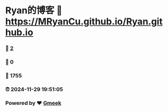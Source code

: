 # Ryan的博客 :link: https://MRyanCu.github.io/Ryan.github.io 
### :page_facing_up: [2](https://MRyanCu.github.io/Ryan.github.io/tag.html) 
### :speech_balloon: 0 
### :hibiscus: 1755 
### :alarm_clock: 2024-11-29 19:51:05 
### Powered by :heart: [Gmeek](https://github.com/Meekdai/Gmeek)
